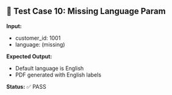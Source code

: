 ## 🚫 Test Case 10: Missing Language Param

**Input:**
- customer_id: 1001
- language: (missing)

**Expected Output:**
- Default language is English
- PDF generated with English labels

**Status:** ✅ PASS
